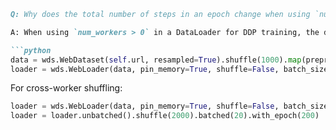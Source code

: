 ```markdown
Q: Why does the total number of steps in an epoch change when using `num_workers > 0` in DDP training with WebDataset?

A: When using `num_workers > 0` in a DataLoader for DDP training, the discrepancy in the total number of steps per epoch can occur due to how data is distributed and processed across multiple workers. Each worker may independently handle a portion of the dataset, leading to potential duplication or misalignment in data processing. To address this, ensure that the `with_epoch` method is applied to the `WebLoader` rather than the `WebDataset`. Additionally, consider implementing cross-worker shuffling to maintain data consistency across workers. Here's an example:

```python
data = wds.WebDataset(self.url, resampled=True).shuffle(1000).map(preprocess_train)
loader = wds.WebLoader(data, pin_memory=True, shuffle=False, batch_size=20, num_workers=2).with_epoch(...)
```

For cross-worker shuffling:

```python
loader = wds.WebLoader(data, pin_memory=True, shuffle=False, batch_size=20, num_workers=2)
loader = loader.unbatched().shuffle(2000).batched(20).with_epoch(200)
```
```
